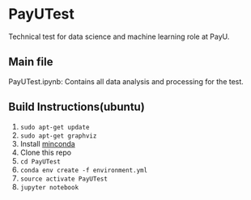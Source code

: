 # PayUTest
Technical test for data science and machine learning role at PayU.

## Main file

PayUTest.ipynb: Contains all data analysis and processing for the test.

## Build Instructions(ubuntu)

1. `sudo apt-get update`
2. `sudo apt-get graphviz`
3. Install [minconda](https://conda.io/miniconda.html)
4. Clone this repo
5. `cd PayUTest`
6. `conda env create -f environment.yml`
7. `source activate PayUTest`
8. `jupyter notebook`
